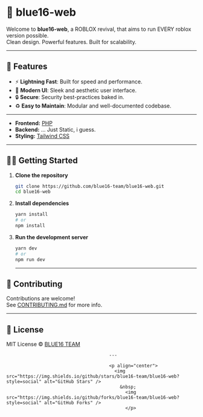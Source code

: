 # 💙 blue16-web

Welcome to **blue16-web**, a ROBLOX revival, that aims to run EVERY roblox version possible.  
Clean design. Powerful features. Built for scalability.

---

## 🚀 Features

- ⚡ **Lightning Fast**: Built for speed and performance.
- 🎨 **Modern UI**: Sleek and aesthetic user interface.
- 🔒 **Secure**: Security best-practices baked in.
- ♻️ **Easy to Maintain**: Modular and well-documented codebase.

---

- **Frontend:** [PHP](https://www.php.net/)
- **Backend:** ... Just Static, i guess.
- **Styling:** [Tailwind CSS](https://tailwindcss.com/)

---

## 🧑‍💻 Getting Started

1. **Clone the repository**
   ```bash
   git clone https://github.com/blue16-team/blue16-web.git
   cd blue16-web
   ```

2. **Install dependencies**
   ```bash
   yarn install
   # or
   npm install
   ```

3. **Run the development server**
   ```bash
   yarn dev
   # or
   npm run dev                          
   ```

   ---

## 🤝 Contributing

Contributions are welcome!  
See [CONTRIBUTING.md](CONTRIBUTING.md) for more info.

---

## 📄 License

MIT License © [BLUE16 TEAM](https://github.com/blue16-team)

                                          ---

                                          <p align="center">
                                            <img src="https://img.shields.io/github/stars/blue16-team/blue16-web?style=social" alt="GitHub Stars" />
                                              &nbsp;
                                                <img src="https://img.shields.io/github/forks/blue16-team/blue16-web?style=social" alt="GitHub Forks" />
                                                </p>
